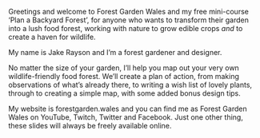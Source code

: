 Greetings and welcome to Forest Garden Wales and my free mini-course ‘Plan a Backyard Forest’, for anyone who wants to transform their garden into a lush food forest, working with nature to grow edible crops _and_ to create a haven for wildlife.

My name is Jake Rayson and I’m a forest gardener and designer.

No matter the size of your garden, I’ll help you map out your very own wildlife-friendly food forest. We’ll create a plan of action, from making observations of what’s already there, to writing a wish list of lovely plants, through to creating a simple map, with some added bonus design tips.

My website is forestgarden.wales and you can find me as Forest Garden Wales on YouTube, Twitch, Twitter and Facebook. Just one other thing, these slides will always be freely available online.

 